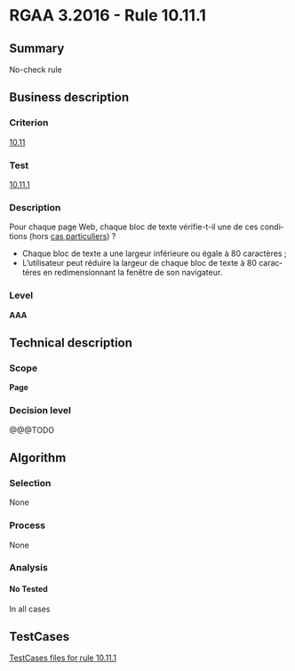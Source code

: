 # RGAA 3.2016 - Rule 10.11.1

## Summary
No-check rule


## Business description

### Criterion
[10.11](http://references.modernisation.gouv.fr/rgaa-accessibilite/2016/criteres.html#crit-10-11)

### Test
[10.11.1](http://references.modernisation.gouv.fr/rgaa-accessibilite/2016/criteres.html#test-10-11-1)

### Description
<div lang="fr">Pour chaque page Web, chaque bloc de texte v&#xE9;rifie-t-il une de ces conditions (hors <a href="http://references.modernisation.gouv.fr/rgaa-accessibilite/cas-particuliers.html#cp-10-11" title="Cas particuliers pour le crit&#xE8;re 10.11">cas particuliers</a>)&nbsp;? <ul><li>Chaque bloc de texte a une largeur inf&#xE9;rieure ou &#xE9;gale &#xE0; 80 caract&#xE8;res&nbsp;;</li> <li>L&#x2019;utilisateur peut r&#xE9;duire la largeur de chaque bloc de texte &#xE0; 80 caract&#xE8;res en redimensionnant la fen&#xEA;tre de son navigateur.</li> </ul></div>

### Level
**AAA**


## Technical description

### Scope
**Page**

### Decision level
@@@TODO


## Algorithm

### Selection
None

### Process
None

### Analysis

#### No Tested
In all cases


##  TestCases

[TestCases files for rule 10.11.1](https://github.com/Asqatasun/Asqatasun/tree/develop/rules/rules-rgaa3.2016/src/test/resources/testcases/rgaa32016/Rgaa32016Rule101101/)


